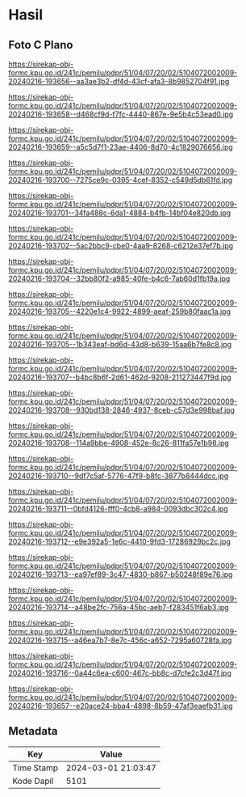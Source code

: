 # Hasil

## Foto C Plano

https://sirekap-obj-formc.kpu.go.id/241c/pemilu/pdpr/51/04/07/20/02/5104072002009-20240216-193656--aa3ae3b2-df4d-43cf-afa3-8b9852704f91.jpg

https://sirekap-obj-formc.kpu.go.id/241c/pemilu/pdpr/51/04/07/20/02/5104072002009-20240216-193658--d468cf9d-f7fc-4440-867e-9e5b4c53ead0.jpg

https://sirekap-obj-formc.kpu.go.id/241c/pemilu/pdpr/51/04/07/20/02/5104072002009-20240216-193659--a5c5d7f1-23ae-4406-8d70-4c1829076656.jpg

https://sirekap-obj-formc.kpu.go.id/241c/pemilu/pdpr/51/04/07/20/02/5104072002009-20240216-193700--7275ce9c-0395-4cef-8352-c549d5db61fd.jpg

https://sirekap-obj-formc.kpu.go.id/241c/pemilu/pdpr/51/04/07/20/02/5104072002009-20240216-193701--34fa488c-6da1-4884-b4fb-14bf04e820db.jpg

https://sirekap-obj-formc.kpu.go.id/241c/pemilu/pdpr/51/04/07/20/02/5104072002009-20240216-193702--5ac2bbc9-cbe0-4aa9-8268-c6212e37ef7b.jpg

https://sirekap-obj-formc.kpu.go.id/241c/pemilu/pdpr/51/04/07/20/02/5104072002009-20240216-193704--32bb80f2-a985-40fe-b4c6-7ab60d1fb19a.jpg

https://sirekap-obj-formc.kpu.go.id/241c/pemilu/pdpr/51/04/07/20/02/5104072002009-20240216-193705--4220e1c4-9922-4899-aeaf-259b80faac1a.jpg

https://sirekap-obj-formc.kpu.go.id/241c/pemilu/pdpr/51/04/07/20/02/5104072002009-20240216-193705--1b343eaf-bd6d-43d8-b639-15aa6b7fe8c8.jpg

https://sirekap-obj-formc.kpu.go.id/241c/pemilu/pdpr/51/04/07/20/02/5104072002009-20240216-193707--b4bc8b6f-2d61-462d-9208-211273447f9d.jpg

https://sirekap-obj-formc.kpu.go.id/241c/pemilu/pdpr/51/04/07/20/02/5104072002009-20240216-193708--930bd138-2846-4937-8ceb-c57d3e998baf.jpg

https://sirekap-obj-formc.kpu.go.id/241c/pemilu/pdpr/51/04/07/20/02/5104072002009-20240216-193708--114a9bbe-4908-452e-8c26-811fa57e1b98.jpg

https://sirekap-obj-formc.kpu.go.id/241c/pemilu/pdpr/51/04/07/20/02/5104072002009-20240216-193710--9df7c5af-5776-47f9-b8fc-3877b8444dcc.jpg

https://sirekap-obj-formc.kpu.go.id/241c/pemilu/pdpr/51/04/07/20/02/5104072002009-20240216-193711--0bfd4126-fff0-4cb8-a984-0093dbc302c4.jpg

https://sirekap-obj-formc.kpu.go.id/241c/pemilu/pdpr/51/04/07/20/02/5104072002009-20240216-193712--e9e392a5-1e6c-4410-9fd3-17286929bc2c.jpg

https://sirekap-obj-formc.kpu.go.id/241c/pemilu/pdpr/51/04/07/20/02/5104072002009-20240216-193713--ea97ef89-3c47-4830-b867-b50248f89e76.jpg

https://sirekap-obj-formc.kpu.go.id/241c/pemilu/pdpr/51/04/07/20/02/5104072002009-20240216-193714--a48be2fc-756a-45bc-aeb7-f283451f6ab3.jpg

https://sirekap-obj-formc.kpu.go.id/241c/pemilu/pdpr/51/04/07/20/02/5104072002009-20240216-193715--a46ea7b7-8e7c-456c-a652-7295a60728fa.jpg

https://sirekap-obj-formc.kpu.go.id/241c/pemilu/pdpr/51/04/07/20/02/5104072002009-20240216-193716--0a44c6ea-c600-467c-bb8c-d7cfe2c3d47f.jpg

https://sirekap-obj-formc.kpu.go.id/241c/pemilu/pdpr/51/04/07/20/02/5104072002009-20240216-193657--e20ace24-bba4-4898-8b59-47af3eaefb31.jpg


## Metadata

| Key        | Value               |
| ---------- | ------------------- |
| Time Stamp | 2024-03-01 21:03:47 |
| Kode Dapil | 5101                |



